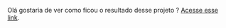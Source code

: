 
Olá gostaria de ver como ficou o resultado desse projeto ?
[Acesse esse link](https://renatosantosc.github.io/Lista-de-tarefas-Material-UI/).